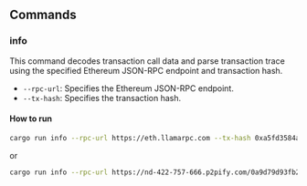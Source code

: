 ## Commands

### info

This command decodes transaction call data and parse transaction trace using the specified Ethereum JSON-RPC endpoint and transaction hash.

- `--rpc-url`: Specifies the Ethereum JSON-RPC endpoint.
- `--tx-hash`: Specifies the transaction hash.

#### How to run

```bash
cargo run info --rpc-url https://eth.llamarpc.com --tx-hash 0xa5fd3584a815267a84a5686b386d911ed7e53d6c1863ff64a57ef0f7085bd4d7
```
or
```bash
cargo run info --rpc-url https://nd-422-757-666.p2pify.com/0a9d79d93fb2f4a4b1e04695da2b77a7/--tx-hash 0xa5fd3584a815267a84a5686b386d911ed7e53d6c1863ff64a57ef0f7085bd4d7
```
